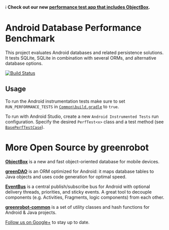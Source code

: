 ℹ **Check out our new [performance test app that includes ObjectBox](https://github.com/objectbox/objectbox-performance).**

Android Database Performance Benchmark
======================================
This project evaluates Android databases and related persistence solutions. It tests SQLite, SQLite in combination with several ORMs, and alternative database options.

[![Build Status](https://travis-ci.org/greenrobot/android-database-performance.svg?branch=master)](https://travis-ci.org/greenrobot/android-database-performance)

## Usage

To run the Android instrumentation tests make sure to set `RUN_PERFORMANCE_TESTS` in [`Common\build.gradle`][1] to `true`.

To run with Android Studio, create a new `Android Instrumented Tests` run configuration. Specify the desired `PerfTest<x>` class and a test method (see [`BasePerfTestCase`][2]).


More Open Source by greenrobot
==============================
[__ObjectBox__](https://github.com/objectbox/objectbox-java) is a new and fast object-oriented database for mobile devices.

[__greenDAO__](https://github.com/greenrobot/greenDAO) is an ORM optimized for Android: it maps database tables to Java objects and uses code generation for optimal speed.

[__EventBus__](https://github.com/greenrobot/EventBus) is a central publish/subscribe bus for Android with optional delivery threads, priorities, and sticky events. A great tool to decouple components (e.g. Activities, Fragments, logic components) from each other.

[__greenrobot-common__](https://github.com/greenrobot/greenrobot-common) is a set of utility classes and hash functions for Android & Java projects.

[Follow us on Google+](https://plus.google.com/b/114381455741141514652/+GreenrobotDe/posts) to stay up to date.


[1]: https://github.com/greenrobot/android-database-performance/blob/master/Common/build.gradle
[2]: https://github.com/greenrobot/android-database-performance/blob/master/Common/src/main/java/de/greenrobot/performance/BasePerfTestCase.java